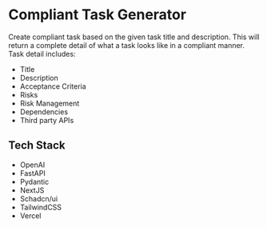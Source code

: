 # Compliant Task Generator
Create compliant task based on the given task title and description. This will return a complete detail of what a task looks like in a compliant manner. 
Task detail includes:
- Title
- Description
- Acceptance Criteria
- Risks
- Risk Management
- Dependencies
- Third party APIs

## Tech Stack
- OpenAI
- FastAPI
- Pydantic
- NextJS
- Schadcn/ui
- TailwindCSS
- Vercel